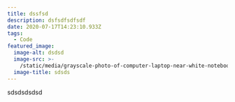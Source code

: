 ```yaml
---
title: dssfsd
description: dsfsdfsdfsdf
date: 2020-07-17T14:23:10.933Z
tags:
  - Code
featured_image:
  image-alt: dsdsd
  image-src: >-
    /static/media/grayscale-photo-of-computer-laptop-near-white-notebook-and-169573.jpg
  image-title: sdsds
---
```

sdsdsdsdsd
